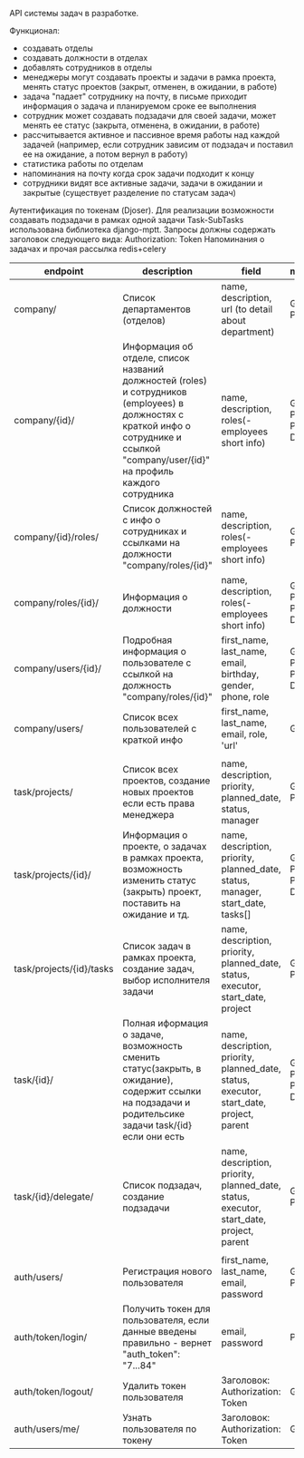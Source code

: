 API системы задач в разработке.

Функционал:
* создавать отделы
* создавать должности в отделах
* добавлять сотрудников в отделы
* менеджеры могут создавать проекты и задачи в  рамка проекта, менять статус проектов (закрыт, отменен, в ожидании, в работе)
* задача "падает" сотруднику на почту, в письме приходит информация о задача и планируемом сроке ее выполнения
* сотрудник может создавать подзадачи для своей задачи, может менять ее статус (закрыта, отменена, в ожидании, в работе)
* рассчитывается активное и пассивное время работы над каждой задачей (например, если сотрудник зависим от подзадач и поставил ее на ожидание, а потом вернул в работу)
* статистика работы по отделам
* напоминания на почту когда срок задачи подходит к концу
* сотрудники видят все активные задачи, задачи в ожидании и закрытые (существует разделение по статусам задач)

Аутентификация по токенам (Djoser). Для реализации возможности создавать подзадачи в рамках одной задачи Task-SubTasks использована библиотека django-mptt.
Запросы должны содержать заголовок следующего вида: Authorization: Token <users token>
Напоминания о задачах и прочая рассылка redis+celery

| endpoint                 | description                                                                                                                                                                               | field                                                                                    | methods                 |
|--------------------------|-------------------------------------------------------------------------------------------------------------------------------------------------------------------------------------------|------------------------------------------------------------------------------------------|-------------------------|
| company/                 | Список департаментов (отделов)                                                                                                                                                            | name, description, url (to detail about department)                                      | GET, POST               |
| company/{id}/            | Информация об отделе, список названий должностей  (roles) и сотрудников (employees) в должностях  c краткой инфо о сотруднике и ссылкой "company/user/{id}" на профиль каждого сотрудника | name, description, roles(-employees short info)                                          | GET, PUT, PATCH, DELETE |
| company/{id}/roles/      | Список должностей с инфо о сотрудниках и ссылками на должности "company/roles/{id}"                                                                                                       | name, description, roles(-employees short info)                                          | GET, POST               |
| company/roles/{id}/      | Информация о должности                                                                                                                                                                    | name, description, roles(-employees short info)                                          | GET, PUT, PATCH, DELETE |
| company/users/{id}/      | Подробная информация о пользователе с ссылкой на должность "company/roles/{id}"                                                                                                           | first_name, last_name, email, birthday, gender, phone, role                              | GET, PUT, PATCH, DELETE |
| company/users/           | Список всех пользователей с краткой инфо                                                                                                                                                  | first_name, last_name, email, role, 'url'                                                | GET                     |
|                          |                                                                                                                                                                                           |                                                                                          |                         |
| task/projects/           | Список всех проектов, создание новых проектов если есть права менеджера                                                                                                                   | name, description, priority, planned_date, status, manager                               | GET, POST               |
| task/projects/{id}/      | Информация о проекте, о задачах в рамках проекта, возможность изменить статус (закрыть) проект, поставить на ожидание и тд.                                                               | name, description, priority, planned_date, status, manager, start_date, tasks[]          | GET, PUT, PATCH, DELETE |
| task/projects/{id}/tasks | Список задач в рамках проекта, создание задач, выбор исполнителя задачи                                                                                                                   | name, description, priority, planned_date, status, executor, start_date, project         | GET, POST               |
| task/{id}/               | Полная иформация о задаче, возможность сменить статус(закрыть, в ожидание), содержит ссылки на подзадачи и родительсике задачи task/{id} если они есть                                    | name, description, priority, planned_date, status, executor, start_date, project, parent | GET, PUT, PATCH, DELETE |
| task/{id}/delegate/      | Список подзадач, создание подзадачи                                                                                                                                                       | name, description, priority, planned_date, status, executor, start_date, project, parent | GET, POST               |
|                          |                                                                                                                                                                                           |                                                                                          |                         |
| auth/users/              | Регистрация нового пользователя                                                                                                                                                           | first_name, last_name, email, password                                                   | GET, POST               |
| auth/token/login/        | Получить токен для пользователя, если данные введены правильно - вернет "auth_token": "7...84"                                                                                            | email, password                                                                          | POST                    |
| auth/token/logout/       | Удалить токен пользователя                                                                                                                                                                | Заголовок: Authorization:  Token <your token>                                            | GET                     |
| auth/users/me/           | Узнать пользователя по токену                                                                                                                                                             | Заголовок: Authorization:  Token <your token>                                            | GET                     |
